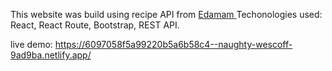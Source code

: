 This website was build using recipe API from  <a href="https://developer.edamam.com/edamam-docs-recipe-api">Edamam </a>
Techonologies used: React, React Route, Bootstrap, REST API.


live demo: https://6097058f5a99220b5a6b58c4--naughty-wescoff-9ad9ba.netlify.app/

